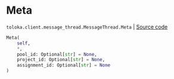 # Meta
`toloka.client.message_thread.MessageThread.Meta` | [Source code](https://github.com/Toloka/toloka-kit/blob/v1.1.4/src/client/message_thread.py#L116)

```python
Meta(
    self,
    *,
    pool_id: Optional[str] = None,
    project_id: Optional[str] = None,
    assignment_id: Optional[str] = None
)
```

